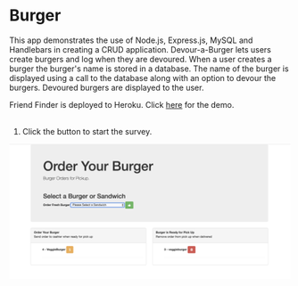 # Burger

This app demonstrates the use of Node.js, Express.js, MySQL and Handlebars in creating a CRUD application. Devour-a-Burger lets users create burgers and log when they are devoured. When a user creates a burger the burger's name is stored in a database. The name of the burger is displayed using a call to the database along with an option to devour the burgers. Devoured burgers are displayed to the user.

Friend Finder is deployed to Heroku. 
Click <a href="https://friendfinder-yvette-v1.herokuapp.com/">here</a> for the demo.
<BR><BR>

1. Click the button to start the survey.
<img src="/public/assets/burgerscreen.png" width="850">
